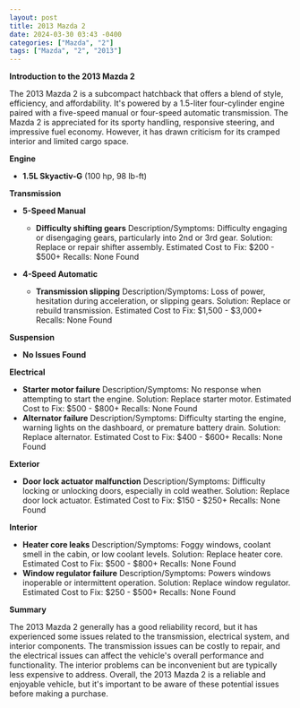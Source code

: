 ```yaml
---
layout: post
title: 2013 Mazda 2
date: 2024-03-30 03:43 -0400
categories: ["Mazda", "2"]
tags: ["Mazda", "2", "2013"]
---
```

**Introduction to the 2013 Mazda 2**

The 2013 Mazda 2 is a subcompact hatchback that offers a blend of style, efficiency, and affordability. It's powered by a 1.5-liter four-cylinder engine paired with a five-speed manual or four-speed automatic transmission. The Mazda 2 is appreciated for its sporty handling, responsive steering, and impressive fuel economy. However, it has drawn criticism for its cramped interior and limited cargo space.

**Engine**

* **1.5L Skyactiv-G** (100 hp, 98 lb-ft)

**Transmission**

* **5-Speed Manual**

    * **Difficulty shifting gears**
    Description/Symptoms: Difficulty engaging or disengaging gears, particularly into 2nd or 3rd gear.
    Solution: Replace or repair shifter assembly.
    Estimated Cost to Fix: $200 - $500+
    Recalls: None Found
* **4-Speed Automatic**

    * **Transmission slipping**
    Description/Symptoms: Loss of power, hesitation during acceleration, or slipping gears.
    Solution: Replace or rebuild transmission.
    Estimated Cost to Fix: $1,500 - $3,000+
    Recalls: None Found

**Suspension**

* **No Issues Found**

**Electrical**

* **Starter motor failure**
Description/Symptoms: No response when attempting to start the engine.
Solution: Replace starter motor.
Estimated Cost to Fix: $500 - $800+
Recalls: None Found
* **Alternator failure**
Description/Symptoms: Difficulty starting the engine, warning lights on the dashboard, or premature battery drain.
Solution: Replace alternator.
Estimated Cost to Fix: $400 - $600+
Recalls: None Found

**Exterior**

* **Door lock actuator malfunction**
Description/Symptoms: Difficulty locking or unlocking doors, especially in cold weather.
Solution: Replace door lock actuator.
Estimated Cost to Fix: $150 - $250+
Recalls: None Found

**Interior**

* **Heater core leaks**
Description/Symptoms: Foggy windows, coolant smell in the cabin, or low coolant levels.
Solution: Replace heater core.
Estimated Cost to Fix: $500 - $800+
Recalls: None Found
* **Window regulator failure**
Description/Symptoms: Powers windows inoperable or intermittent operation.
Solution: Replace window regulator.
Estimated Cost to Fix: $250 - $500+
Recalls: None Found

**Summary**

The 2013 Mazda 2 generally has a good reliability record, but it has experienced some issues related to the transmission, electrical system, and interior components. The transmission issues can be costly to repair, and the electrical issues can affect the vehicle's overall performance and functionality. The interior problems can be inconvenient but are typically less expensive to address. Overall, the 2013 Mazda 2 is a reliable and enjoyable vehicle, but it's important to be aware of these potential issues before making a purchase.
